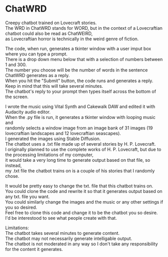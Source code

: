# ChatWRD
Creepy chatbot trained on Lovecraft stories.  
The WRD in ChatWRD stands for WORD, but in the context of a Lovecraftian chatbot could also be read as ChatWEIRD,  
as Lovecraftian horror is technically in the weird genre of fiction.  

The code, when run, generates a tkinter window with a user imput box where you can type a prompt.  
There is a drop down menu below that with a selection of numbers between 1 and 300.  
The number you choose will be the number of words in the sentence ChatWRD generates as a reply.  
When you hit the "Submit" button, the code runs and generates a reply.  
Keep in mind that this will take several minutes.  
The chatbot's reply to your prompt then types itself across the bottom of the screen.  

I wrote the music using Vital Synth and Cakewalk DAW and edited it with Audacity audio editor.  
When the .py file is run, it generates a tkinter window with looping music and  
randomly selects a window image from an image bank of 31 images (19 lovecraftian landscapes and 12 lovecraftian seascapes).  
I generated the images using Stable Diffusion.  
The chatbot uses a .txt file made up of several stories by H. P. Lovecraft.  
I originally planned to use the complete works of H. P. Lovecraft, but due to the processing limitations of my computer,  
it would take a very long time to generate output based on that file, so instead,  
my .txt file the chatbot trains on is a couple of his stories that I randomly chose.    

It would be pretty easy to change the txt. file that this chatbot trains on.   
You could clone the code and rewrite it so that it generates output based on any txt. file you want.  
You could similarly change the images and the music or any other settings if you so desired.  
Feel free to clone this code and change it to be the chatbot you so desire.
I'd be interestood to see what people create with that.

Limitations:  
The chatbot takes several minutes to generate content.  
The chatbot may not necessarily generate intelligable output.  
The chatbot is not moderated in any way so I don't take any responsibility for the content it generates.
